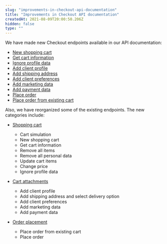 ```yaml
---
slug: "improvements-in-checkout-api-documentation"
title: "Improvements in Checkout API documentation"
createdAt: 2021-08-09T20:00:50.206Z
hidden: false
type: ""
---
```


We have made new Checkout endpoints available in our API documentation:
- [New shopping cart](https://developers.vtex.com/vtex-rest-api/reference/shopping-cart#newshoppingcart)
- [Get cart information](https://developers.vtex.com/vtex-rest-api/reference/shopping-cart#getcartinformation)
- [Ignore profile data](https://developers.vtex.com/vtex-rest-api/reference/shopping-cart#ignoreprofiledata)
- [Add client profile](https://developers.vtex.com/vtex-rest-api/reference/cart-attachments#addclientprofile)
- [Add shipping address](https://developers.vtex.com/vtex-rest-api/reference/cart-attachments#addshippingaddress)
- [Add client preferences](https://developers.vtex.com/vtex-rest-api/reference/cart-attachments#addclientpreferences)
- [Add marketing data](https://developers.vtex.com/vtex-rest-api/reference/cart-attachments#addmarketingdata)
- [Add payment data](https://developers.vtex.com/vtex-rest-api/reference/cart-attachments#addpaymentdata)
- [Place order](https://developers.vtex.com/vtex-rest-api/reference/order-placement-1#placeorder)
- [Place order from existing cart](https://developers.vtex.com/vtex-rest-api/reference/order-placement-1#placeorderfromexistingorderform)

Also, we have reorganized some of the existing endpoints. The new categories include:
- [Shopping cart](https://developers.vtex.com/vtex-rest-api/reference/shopping-cart)
    - Cart simulation
    - New shopping cart
    - Get cart information
    - Remove all items
    - Remove all personal data
    - Update cart items
    - Change price
    - Ignore profile data

- [Cart attachments](https://developers.vtex.com/vtex-rest-api/reference/cart-attachments)
    - Add client profile
    - Add shipping address and select delivery option
    - Add client preferences
    - Add marketing data
    - Add payment data

- [Order placement](https://developers.vtex.com/vtex-rest-api/reference/order-placement-1)
    - Place order from existing cart
    - Place order